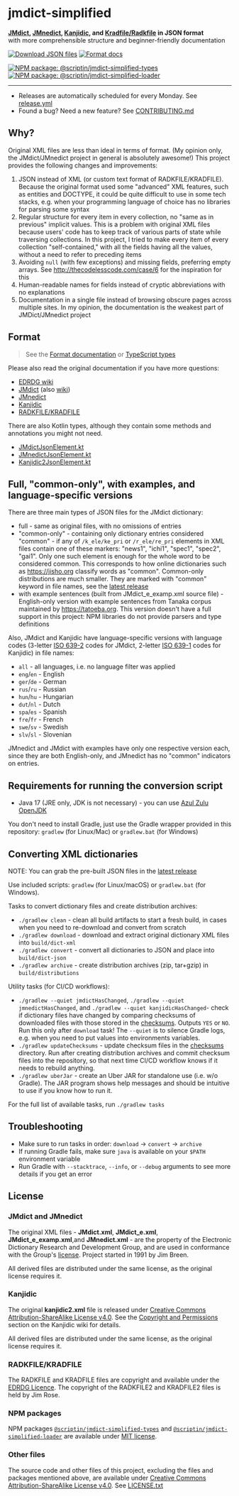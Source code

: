 # jmdict-simplified

**[JMdict][], [JMnedict][], [Kanjidic][], and [Kradfile/Radkfile][Kradfile] in JSON format**<br>
with more comprehensible structure and beginner-friendly documentation

[![Download JSON files](https://img.shields.io/static/v1?label=Download&message=JSON%20files&color=blue&style=for-the-badge)][latest-release]
[![Format docs](https://img.shields.io/static/v1?label=Read&message=Format%20Docs&color=blue&style=for-the-badge)][format]

[![NPM package: @scriptin/jmdict-simplified-types](https://img.shields.io/static/v1?label=NPM&message=@scriptin/jmdict-simplified-types&color=blue&style=flat-square&logo=npm)][npm-types]<br>
[![NPM package: @scriptin/jmdict-simplified-loader](https://img.shields.io/static/v1?label=NPM&message=@scriptin/jmdict-simplified-loader&color=blue&style=flat-square&logo=npm)][npm-loader]

---

- Releases are automatically scheduled for every Monday. See [release.yml](.github/workflows/release.yml)
- Found a bug? Need a new feature? See [CONTRIBUTING.md](CONTRIBUTING.md)

## Why?

Original XML files are less than ideal in terms of format.
(My opinion only, the JMdict/JMnedict project in general is absolutely awesome!)
This project provides the following changes and improvements:

1. JSON instead of XML (or custom text format of RADKFILE/KRADFILE).
   Because the original format used some "advanced" XML features,
   such as entities and DOCTYPE, it could be quite difficult to use in some tech stacks,
   e.g. when your programming language of choice has no libraries for parsing some syntax
2. Regular structure for every item in every collection, no "same as in previous" implicit values.
   This is a problem with original XML files because users' code has to keep track
   of various parts of state while traversing collections. In this project, I tried to make every
   item of every collection "self-contained," with all the fields having all the values,
   without a need to refer to preceding items
3. Avoiding `null` (with few exceptions) and missing fields, preferring empty arrays.
   See <http://thecodelesscode.com/case/6> for the inspiration for this
4. Human-readable names for fields instead of cryptic abbreviations with no explanations
5. Documentation in a single file instead of browsing obscure pages across multiple sites.
   In my opinion, the documentation is the weakest part of JMDict/JMnedict project

## Format

> See the [Format documentation][format] or [TypeScript types](node/packages/jmdict-simplified-types/index.ts)

Please also read the original documentation if you have more questions:

- [EDRDG wiki](https://www.edrdg.org/wiki/index.php/Main_Page)
- [JMdict][] (also [wiki](https://www.edrdg.org/wiki/index.php/JMdict-EDICT_Dictionary_Project))
- [JMnedict][]
- [Kanjidic][]
- [RADKFILE/KRADFILE][Kradfile]

There are also Kotlin types, although they contain some methods and annotations you might not need.

- [JMdictJsonElement.kt](src/main/kotlin/org/edrdg/jmdict/simplified/conversion/jmdict/JMdictJsonElement.kt)
- [JMnedictJsonElement.kt](src/main/kotlin/org/edrdg/jmdict/simplified/conversion/jmnedict/JMnedictJsonElement.kt)
- [Kanjidic2JsonElement.kt](src/main/kotlin/org/edrdg/jmdict/simplified/conversion/kanjidic/Kanjidic2JsonElement.kt)

## Full, "common-only", with examples, and language-specific versions

There are three main types of JSON files for the JMdict dictionary:

- full - same as original files, with no omissions of entries
- "common-only" - containing only dictionary entries considered "common" -
  if any of `/k_ele/ke_pri` or `/r_ele/re_pri` elements in XML files contain
  one of these markers: "news1", "ichi1", "spec1", "spec2", "gai1".
  Only one such element is enough for the whole word to be considered common.
  This corresponds to how online dictionaries such as <https://jisho.org>
  classify words as "common". Common-only distributions are much smaller.
  They are marked with "common" keyword in file names, see the [latest release][latest-release]
- with example sentences (built from JMdict_e_examp.xml source file) - English-only version
  with example sentences from Tanaka corpus maintained by <https://tatoeba.org>.
  This version doesn't have a full support in this project: NPM libraries do not provide
  parsers and type definitions

Also, JMdict and Kanjidic have language-specific versions with language codes
(3-letter [ISO 639-2](https://en.wikipedia.org/wiki/ISO_639-2) codes for JMdict,
2-letter [ISO 639-1](https://en.wikipedia.org/wiki/ISO_639-1) codes for Kanjidic) in file names:

- `all` - all languages, i.e. no language filter was applied
- `eng`/`en` - English
- `ger`/`de` - German
- `rus`/`ru` - Russian
- `hun`/`hu` - Hungarian
- `dut`/`nl` - Dutch
- `spa`/`es` - Spanish
- `fre`/`fr` - French
- `swe`/`sv` - Swedish
- `slv`/`sl` - Slovenian

JMnedict and JMdict with examples have only one respective version each,
since they are both English-only, and JMnedict has no "common" indicators on entries.

## Requirements for running the conversion script

- Java 17 (JRE only, JDK is not necessary) - you can use [Azul Zulu OpenJDK][AzulJava17]

You don't need to install Gradle, just use the Gradle wrapper provided in this repository:
`gradlew` (for Linux/Mac) or `gradlew.bat` (for Windows)

## Converting XML dictionaries

NOTE: You can grab the pre-built JSON files in the [latest release][latest-release]

Use included scripts: `gradlew` (for Linux/macOS) or `gradlew.bat` (for Windows).

Tasks to convert dictionary files and create distribution archives:

- `./gradlew clean` - clean all build artifacts to start a fresh build,
  in cases when you need to re-download and convert from scratch
- `./gradlew download` - download and extract original dictionary XML files into `build/dict-xml`
- `./gradlew convert` - convert all dictionaries to JSON and place into `build/dict-json`
- `./gradlew archive` - create distribution archives (zip, tar+gzip) in `build/distributions`

Utility tasks (for CI/CD workflows):

- `./gradlew --quiet jmdictHasChanged`, `./gradlew --quiet jmnedictHasChanged`,
  and `./gradlew --quiet kanjidicHasChanged`-  check if dictionary files have changed
  by comparing checksums of downloaded files with those stored in the [checksums](checksums).
  Outputs `YES` or `NO`. Run this only after `download` task!
  The `--quiet` is to silence Gradle logs, e.g. when you need to put values into environments variables.
- `./gradlew updateChecksums` - update checksum files in the [checksums](checksums) directory.
  Run after creating distribution archives and commit checksum files into the repository,
  so that next time CI/CD workflow knows if it needs to rebuild anything.
- `./gradlew uberJar` - create an Uber JAR for standalone use (i.e. w/o Gradle).
  The JAR program shows help messages and should be intuitive to use if you know how to run it.

For the full list of available tasks, run `./gradlew tasks`

## Troubleshooting

- Make sure to run tasks in order: `download` -> `convert` -> `archive`
- If running Gradle fails, make sure `java` is available on your `$PATH` environment variable
- Run Gradle with `--stacktrace`, `--info`, or `--debug` arguments to see more details
  if you get an error

## License

### JMdict and JMnedict

The original XML files - **JMdict.xml**, **JMdict_e.xml**, **JMdict_e_examp.xml**,and **JMnedict.xml** -
are the property of the Electronic Dictionary Research and Development Group,
and are used in conformance with the Group's [license][EDRDG-license].
Project started in 1991 by Jim Breen.

All derived files are distributed under the same license, as the original license requires it.

### Kanjidic

The original **kanjidic2.xml** file is released under
[Creative Commons Attribution-ShareAlike License v4.0][CC-BY-SA-4].
See the [Copyright and Permissions](https://www.edrdg.org/wiki/index.php/KANJIDIC_Project#Copyright_and_Permissions)
section on the Kanjidic wiki for details.

All derived files are distributed under the same license, as the original license requires it.

### RADKFILE/KRADFILE

The RADKFILE and KRADFILE files are copyright and available under the [EDRDG Licence][EDRDG-license].
The copyright of the RADKFILE2 and KRADFILE2 files is held by Jim Rose.

### NPM packages

NPM packages [`@scriptin/jmdict-simplified-types`][npm-types] and
[`@scriptin/jmdict-simplified-loader`][npm-loader] are available under [MIT license][MIT].

### Other files

The source code and other files of this project, excluding the files and packages mentioned above,
are available under [Creative Commons Attribution-ShareAlike License v4.0][CC-BY-SA-4].
See [LICENSE.txt](LICENSE.txt)

[JMdict]: http://www.edrdg.org/jmdict/j_jmdict.html
[JMnedict]: http://www.edrdg.org/enamdict/enamdict_doc.html
[Kanjidic]: https://www.edrdg.org/wiki/index.php/KANJIDIC_Project
[Kradfile]: https://www.edrdg.org/krad/kradinf.html
[latest-release]: https://github.com/scriptin/jmdict-simplified/releases/latest
[format]: https://scriptin.github.io/jmdict-simplified/
[npm-types]: https://www.npmjs.com/package/@scriptin/jmdict-simplified-types
[npm-loader]: https://www.npmjs.com/package/@scriptin/jmdict-simplified-loader
[AzulJava17]: https://www.azul.com/downloads/?version=java-17-lts&package=jre
[EDRDG-license]: http://www.edrdg.org/edrdg/licence.html
[CC-BY-SA-4]: http://creativecommons.org/licenses/by-sa/4.0/
[MIT]: https://opensource.org/license/mit/
